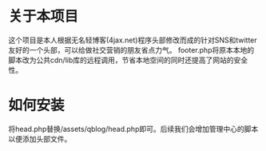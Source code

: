 # 关于本项目
这个项目是本人根据无名轻博客(4jax.net)程序头部修改而成的针对SNS和twitter友好的一个头部，可以给做社交营销的朋友省点力气。
footer.php将原本本地的脚本改为公共cdn/lib库的远程调用，节省本地空间的同时还提高了网站的安全性。
# 如何安装
将head.php替换/assets/qblog/head.php即可。后续我们会增加管理中心的脚本以便添加头部文件。
